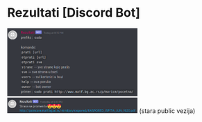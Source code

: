 # Rezultati [Discord Bot]
<img src="img/1.png" width="300px">
<img src="img/2.png" width="300px">
(stara public vezija)
